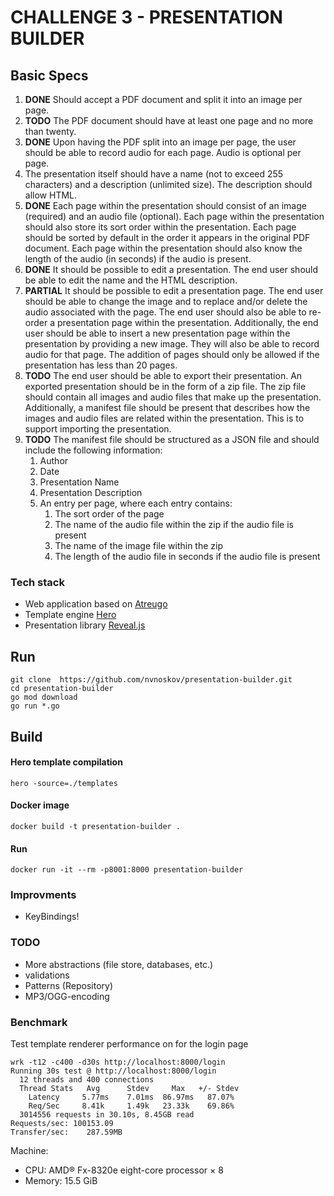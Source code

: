 # CHALLENGE 3 - PRESENTATION BUILDER

## Basic Specs 
1. **DONE** Should accept a PDF document and split it into an image per page. 
2. **TODO** The PDF document should have at least one page and no more than twenty. 
3. **DONE** Upon having the PDF split into an image per page, the user should be able to record audio for each page. Audio is optional per page.
4. The presentation itself should have a name (not to exceed 255 characters) and a description (unlimited size). The description should allow HTML. 
5. **DONE** Each page within the presentation should consist of an image (required) and an audio file (optional). Each page within the presentation should also store its sort order within the presentation. Each page should be sorted by default in the order it appears in the original PDF document. Each page within the presentation should also know the length of the audio (in seconds) if the audio is present. 
6. **DONE** It should be possible to edit a presentation. The end user should be able to edit the name and the HTML description.  
7. **PARTIAL** It should be possible to edit a presentation page. The end user should be able to change the image and to replace and/or delete the audio  associated with the page. The end user should also be able to re-order a presentation page within the presentation. Additionally, the end user should be able to insert a new presentation page within the presentation by providing a new image. They will also be able to record audio for that page. The addition of pages should only be allowed if the presentation has less than 20 pages. 
8. **TODO** The end user should be able to export their presentation. An exported presentation should be in the form of a zip file. The zip file should contain all images and audio files that make up the presentation. Additionally, a manifest file should be present that describes how the images and audio files are related within the presentation. This is to support importing the presentation.
9. **TODO** The manifest file should be structured as a JSON file and should include the following information: 
    1. Author 
    2. Date 
    3. Presentation Name 
    4. Presentation Description 
    5. An entry per page, where each entry contains: 
        1. The sort order of the page
        2. The name of the audio file within the zip if the audio file is present 
        3. The name of the image file within the zip 
        4. The length of the audio file in seconds if the audio file is present


### Tech stack

- Web application based on  [Atreugo](https://github.com/savsgio/atreugo/)
- Template engine [Hero](https://github.com/shiyanhui/hero)
- Presentation library [Reveal.js](https://github.com/hakimel/reveal.js)

## Run
```
git clone  https://github.com/nvnoskov/presentation-builder.git
cd presentation-builder
go mod download
go run *.go
```
## Build

#### Hero template compilation
```
hero -source=./templates
```
#### Docker image
```
docker build -t presentation-builder .
```
#### Run
```
docker run -it --rm -p8001:8000 presentation-builder
```

### Improvments 
- KeyBindings!


### TODO

 - More abstractions (file store, databases, etc.)
 - validations
 - Patterns (Repository)
 - MP3/OGG-encoding



### Benchmark 

Test template renderer performance on for the login page
```
wrk -t12 -c400 -d30s http://localhost:8000/login
Running 30s test @ http://localhost:8000/login
  12 threads and 400 connections
  Thread Stats   Avg      Stdev     Max   +/- Stdev
    Latency     5.77ms    7.01ms  86.97ms   87.07%
    Req/Sec     8.41k     1.49k   23.33k    69.86%
  3014556 requests in 30.10s, 8.45GB read
Requests/sec: 100153.09
Transfer/sec:    287.59MB

```
Machine:
- CPU: AMD® Fx-8320e eight-core processor × 8 
- Memory: 15.5 GiB